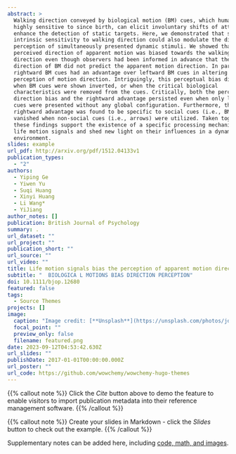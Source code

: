 ```yaml
---
abstract: >
  Walking direction conveyed by biological motion (BM) cues, which humans are
  highly sensitive to since birth, can elicit involuntary shifts of attention to
  enhance the detection of static targets. Here, we demonstrated that such
  intrinsic sensitivity to walking direction could also modulate the direction
  perception of simultaneously presented dynamic stimuli. We showed that the
  perceived direction of apparent motion was biased towards the walking
  direction even though observers had been informed in advance that the walking
  direction of BM did not predict the apparent motion direction. In particular,
  rightward BM cues had an advantage over leftward BM cues in altering the
  perception of motion direction. Intriguingly, this perceptual bias disappeared
  when BM cues were shown inverted, or when the critical biological
  characteristics were removed from the cues. Critically, both the perceptual
  direction bias and the rightward advantage persisted even when only local BM
  cues were presented without any global configuration. Furthermore, the
  rightward advantage was found to be specific to social cues (i.e., BM), as it
  vanished when non-social cues (i.e., arrows) were utilized. Taken together,
  these findings support the existence of a specific processing mechanism for
  life motion signals and shed new light on their influences in a dynamic
  environment.
slides: example
url_pdf: http://arxiv.org/pdf/1512.04133v1
publication_types:
  - "2"
authors:
  - Yiping Ge
  - Yiwen Yu
  - Suqi Huang
  - Xinyi Huang
  - Li Wang*
  - YiJiang
author_notes: []
publication: British Journal of Psychology
summary: .
url_dataset: ""
url_project: ""
publication_short: ""
url_source: ""
url_video: ""
title: Life motion signals bias the perception of apparent motion direction
subtitle: "  BIOLOGICA L MOTIONS BIAS DIRECTION PERCEPTION"
doi: 10.1111/bjop.12680
featured: false
tags:
  - Source Themes
projects: []
image:
  caption: "Image credit: [**Unsplash**](https://unsplash.com/photos/jdD8gXaTZsc)"
  focal_point: ""
  preview_only: false
  filename: featured.png
date: 2023-09-12T04:53:42.630Z
url_slides: ""
publishDate: 2017-01-01T00:00:00.000Z
url_poster: ""
url_code: https://github.com/wowchemy/wowchemy-hugo-themes
---
```


{{% callout note %}}
Click the *Cite* button above to demo the feature to enable visitors to import publication metadata into their reference management software.
{{% /callout %}}

{{% callout note %}}
Create your slides in Markdown - click the *Slides* button to check out the example.
{{% /callout %}}

Supplementary notes can be added here, including [code, math, and images](https://wowchemy.com/docs/writing-markdown-latex/).
